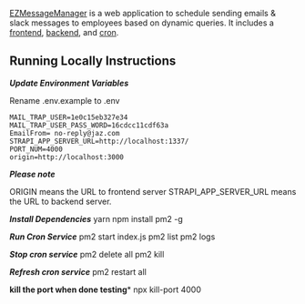 

[EZMessageManager](https://jazmy.com/ezmessagemanager/) is a web application to schedule sending emails & slack messages to employees based on dynamic queries.
It includes a [frontend](https://github.com/jazmy/ezmessagemanager-frontend), [backend](https://github.com/jazmy/ezmessagemanager-backend), and [cron](https://github.com/jazmy/ezmessagemanager-cron).

## Running Locally Instructions

***Update Environment Variables***

Rename .env.example to .env

    MAIL_TRAP_USER=1e0c15eb327e34
    MAIL_TRAP_USER_PASS_WORD=16cdcc11cdf63a
    EmailFrom= no-reply@jaz.com
    STRAPI_APP_SERVER_URL=http://localhost:1337/
    PORT_NUM=4000
    origin=http://localhost:3000

***Please note***

ORIGIN means the URL to frontend server
STRAPI_APP_SERVER_URL means the URL to backend server.

***Install Dependencies***
    yarn
    npm install pm2 -g
    
***Run Cron Service***
    pm2 start index.js
    pm2 list
    pm2 logs
    
***Stop cron service***
    pm2 delete all
    pm2 kill
    
***Refresh cron service***
    pm2 restart all
    
**kill the port when done testing***
npx kill-port 4000
